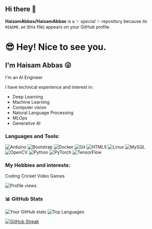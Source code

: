 ## Hi there 👋

**HaisamAbbas/HaisamAbbas** is a ✨ _special_ ✨ repository because its `README.md` (this file) appears on your GitHub profile.

# 😎 Hey! Nice to see you.

## I'm Haisam Abbas 😜

I'm an AI Engineer

I have technical experience and interest in:
- Deep Learning
- Machine Learning
- Computer vision
- Natural Language Processing
- MLOps
- Generative AI



### Languages and Tools:
<p align="left">
  <img src="https://img.shields.io/badge/Arduino-00979D?style=for-the-badge&logo=Arduino&logoColor=white" alt="Arduino" />
  <img src="https://img.shields.io/badge/Bootstrap-563D7C?style=for-the-badge&logo=bootstrap&logoColor=white" alt="Bootstrap" />
  <img src="https://img.shields.io/badge/Docker-2496ED?style=for-the-badge&logo=docker&logoColor=white" alt="Docker" />
  <img src="https://img.shields.io/badge/Git-F05032?style=for-the-badge&logo=git&logoColor=white" alt="Git" />
  <img src="https://img.shields.io/badge/HTML5-E34F26?style=for-the-badge&logo=html5&logoColor=white" alt="HTML5" />
  <img src="https://img.shields.io/badge/Linux-FCC624?style=for-the-badge&logo=linux&logoColor=black" alt="Linux" />
  <img src="https://img.shields.io/badge/MySQL-4479A1?style=for-the-badge&logo=mysql&logoColor=white" alt="MySQL" />
  <img src="https://img.shields.io/badge/OpenCV-5C3EE8?style=for-the-badge&logo=opencv&logoColor=white" alt="OpenCV" />
  <img src="https://img.shields.io/badge/Python-3776AB?style=for-the-badge&logo=python&logoColor=white" alt="Python" />
  <img src="https://img.shields.io/badge/PyTorch-EE4C2C?style=for-the-badge&logo=pytorch&logoColor=white" alt="PyTorch" />
  <img src="https://img.shields.io/badge/TensorFlow-FF6F00?style=for-the-badge&logo=tensorflow&logoColor=white" alt="TensorFlow" />
</p>

### My Hobbies and interests:
<!-- Add hobbies and interests if needed -->
Coding
Cricket
Video Games

![Profile views](https://komarev.com/ghpvc/?username=HaisamAbbas&style=flat-square&color=blue)


### 📊 GitHub Stats

![Your GitHub stats](https://github-readme-stats.vercel.app/api?username=HaisamAbbas&show_icons=true&theme=radical)
![Top Languages](https://github-readme-stats.vercel.app/api/top-langs/?username=HaisamAbbas&layout=compact&theme=radical)


[![GitHub Streak](https://streak-stats.demolab.com/?user=HaisamAbbas&theme=radical)](https://git.io/streak-stats)


